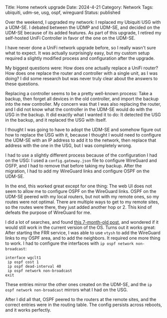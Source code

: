 Title: Home network upgrade
Date: 2024-4-21
Category: Network
Tags: ubiquiti, udm-se, usg, ospf, wireguard
Status: published

Over the weekend, I upgraded my network:  I replaced my Ubiquiti USG with a
UDM-SE.  I debated between the UDMP and UDM-SE, and decided on the UDM-SE
because of its added features.  As part of this upgrade, I retired my
self-hosted UniFi Controller in favor of the one on the UDM-SE.

I have never done a UniFi network upgrade before, so I really wasn't sure what
to expect.  It was actually surprisingly easy, but my custom setup required a
slightly modified process and configuration after the upgrade.

My biggest questions were: How does one actually replace a UniFi router?  How
does one replace the router and controller with a single unit, as I was doing?
I did some research but was never truly clear about the answers to these
questions.

Replacing a controller seems to be a pretty well-known process: Take a backup,
then forget all devices in the old controller, and import the backup into the
new controller.  My concern was that I was also replacing the router, and I did
not know what the controller in the UDM-SE would do with the USG in the backup.
It did exactly what I wanted it to do: It detected the USG in the backup, and
it replaced the USG with itself.

I thought I was going to have to adopt the UDM-SE and somehow figure out how to
replace the USG with it, because I thought I would need to configure the UDM-SE
with an IP address to add it to the network, then replace that address with the
one in the USG, but I was completely wrong.

I had to use a slightly different process because of the configuration I had on
the USG: I used a ```config.gateway.json``` file to configure WireGuard and
OSFP, and I had to remove that before taking my backup.  After the migration, I
had to add my WireGuard links and configure OSPF on the UDM-SE.

In the end, this worked great except for one thing: The web UI does not seem to
allow me to configure OSPF on the WireGuard links.  OSPF on the UDM-SE peered with
my local routers, but not with my remote ones, so my routes were not optimal.
There are multiple ways to get to my remote sites, so the routes were there,
they just added another hop or 2.  This kind of defeats the purpose of WireGuard
for me.

I did a lot of searches, and found [this 7-month-old post](https://community.ui.com/questions/FRR-questions-on-UDM-Pro-SE-3-1-x/b6d128c2-5b32-49a1-b0cf-e6441e781575),
and wondered if it would still work in the current version of the OS.  Turns out
it works great: After starting the FRR service, I was able to use ```vtysh``` to
add the WireGuard links to my OSPF area, and to add the neighbors.  It required
one more thing to work.  I had to configure the interfaces with ```ip ospf network
non-broadcast```:

```
interface wgclt1
 ip ospf cost 1
 ip ospf dead-interval 40
 ip ospf network non-broadcast
exit
```

These entries mirror the other ones created on the UDM-SE, and the ```ip ospf
network non-broadcast``` mirrors what I had on the USG.

After I did all that, OSPF peered to the routers at the remote sites, and the
correct entries were in the routing table.  The config persists across reboots,
and it works perfectly.
